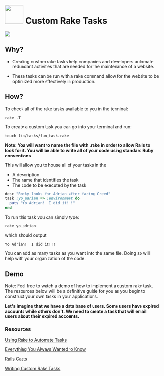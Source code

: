 # <img src="https://cloud.githubusercontent.com/assets/7833470/10899314/63829980-8188-11e5-8cdd-4ded5bcb6e36.png" height="60"> Custom Rake Tasks

<img src="http://cdn.meme.am/instances/400x/58907263.jpg">


## Why?
* Creating custom rake tasks help companies and developers automate redundant activities that are needed for the maintenance of a website.

* These tasks can be run with a rake command allow for the website to be optimized more effectively in production.

## How?

To check all of the rake tasks available to you in the terminal:
```cli
rake -T
```

To create a custom task you can go into your terminal and run:
```cli
touch lib/tasks/fun_task.rake
```
**Note:  You will want to name the file with .rake in order to allow Rails to look for it.  You will be able to write all of your code using standard Ruby conventions**

This will allow you to house all of your tasks in the
* A description
* The name that identifies the task
* The code to be executed by the task

```rb
desc "Rocky looks for Adrian after facing Creed"
task :yo_adrian => :environment do
  puts "Yo Adrian!  I did it!!!"
end
```

To run this task you can simply type:
```cli
rake yo_adrian
```
which should output:
```cli
Yo Adrian!  I did it!!!
```

You can add as many tasks as you want into the same file.  Doing so will help with your organization of the code.


## Demo

Note: Feel free to watch a demo of how to implement a custom rake task.  The resources below will be a definitive guide for you as you begin to construct your own tasks in your applications.

**Let's imagine that we have a data base of users.  Some users have expired accounts while others don't.  We need to create a task that will email users about their expired accounts.**

### Resources

<a href="http://www.stuartellis.eu/articles/rake/" target="_blank">Using Rake to Automate Tasks</a>

<a href="http://edelpero.svbtle.com/everything-you-always-wanted-to-know-about-writing-good-rake-tasks-but-were-afraid-to-ask" target="_blank">Everything You Always Wanted to Know</a>

<a href="https://www.youtube.com/watch?v=RS1juns_Sj0" target="_blank">Rails Casts</a>

<a href="https://www.youtube.com/watch?v=B1E6dyRZWdg" target="_blank">Writing Custom Rake Tasks</a>
